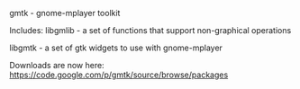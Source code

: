 gmtk - gnome-mplayer toolkit

Includes:
libgmlib - a set of functions that support non-graphical operations

libgmtk - a set of gtk widgets to use with gnome-mplayer


Downloads are now here: https://code.google.com/p/gmtk/source/browse/packages